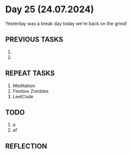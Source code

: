 # Day 25 (24.07.2024)
Yesterday was a break day today we're back on the grind!
## PREVIOUS TASKS

1.
2.

## REPEAT TASKS

1. Meditation
2. Flexbox Zombies
3. LeetCode

## TODO

1. a
2. af

## REFLECTION
